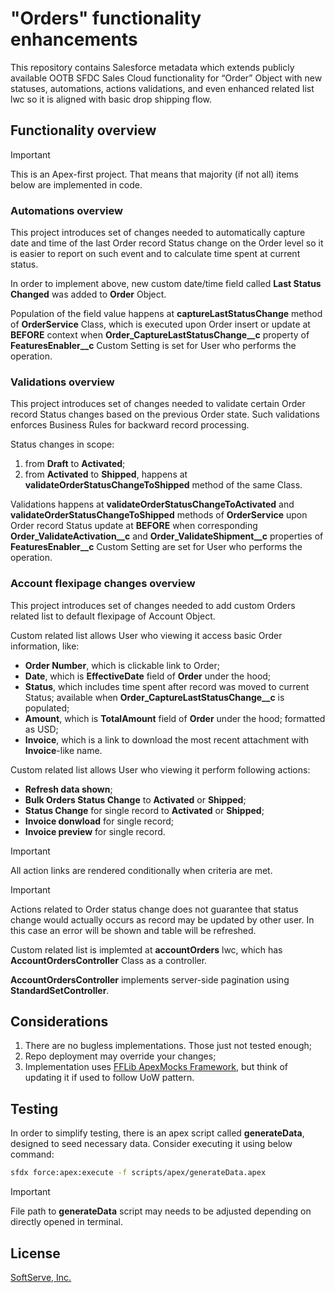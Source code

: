 # "Orders" functionality enhancements

This repository contains Salesforce metadata which extends publicly available OOTB SFDC Sales Cloud functionality for “Order” Object with new statuses, automations, actions validations, and even enhanced related list lwc so it is aligned with basic drop shipping flow.

## Functionality overview

> [!IMPORTANT]
> This is an Apex-first project. That means that majority (if not all) items below are implemented in code.

### Automations overview

This project introduces set of changes needed to automatically capture date and time of the last Order record Status change on the Order level so it is easier to report on such event and to calculate time spent at current status.

In order to implement above, new custom date/time field called **Last Status Changed** was added to **Order** Object. 

Population of the field value happens at **captureLastStatusChange** method of **OrderService** Class, which is executed upon Order insert or update at **BEFORE** context when **Order_CaptureLastStatusChange__c** property of **FeaturesEnabler__c** Custom Setting is set for User who performs the operation.

### Validations overview

This project introduces set of changes needed to validate certain Order record Status changes based on the previous Order state. Such validations enforces Business Rules for backward record processing.

Status changes in scope:
1. from **Draft** to **Activated**;
2. from **Activated** to **Shipped**, happens at **validateOrderStatusChangeToShipped** method of the same Class.

Validations happens at **validateOrderStatusChangeToActivated** and **validateOrderStatusChangeToShipped** methods of **OrderService** upon Order record Status update at **BEFORE** when corresponding **Order_ValidateActivation__c** and **Order_ValidateShipment__c** properties of **FeaturesEnabler__c** Custom Setting are set for User who performs the operation.

### Account flexipage changes overview

This project introduces set of changes needed to add custom Orders related list to default flexipage of Account Object.

Custom related list allows User who viewing it access basic Order information, like:
- **Order Number**, which is clickable link to Order;
- **Date**, which is **EffectiveDate** field of **Order** under the hood;
- **Status**, which includes time spent after record was moved to current Status; available when **Order_CaptureLastStatusChange__c** is populated;
- **Amount**, which is **TotalAmount** field of **Order** under the hood; formatted as USD;
- **Invoice**, which is a link to download the most recent attachment with **Invoice**-like name.

Custom related list allows User who viewing it perform following actions:
- **Refresh data shown**;
- **Bulk Orders Status Change** to **Activated** or **Shipped**;
- **Status Change** for single record to **Activated** or **Shipped**;
- **Invoice donwload** for single record;
- **Invoice preview** for single record.

> [!IMPORTANT]
> All action links are rendered conditionally when criteria are met.

> [!IMPORTANT]
> Actions related to Order status change does not guarantee that status change would actually occurs as record may be updated by other user. In this case an error will be shown and table will be refreshed.

Custom related list is implemted at **accountOrders** lwc, which has **AccountOrdersController** Class as a controller.

**AccountOrdersController** implements server-side pagination using **StandardSetController**.

## Considerations

1. There are no bugless implementations. Those just not tested enough;
2. Repo deployment may override your changes;
3. Implementation uses [FFLib ApexMocks Framework](https://github.com/apex-enterprise-patterns/fflib-apex-mocks), but think of updating it if used to follow UoW pattern.

## Testing

In order to simplify testing, there is an apex script called **generateData**, designed to seed necessary data. Consider executing it using below command:
```bash
sfdx force:apex:execute -f scripts/apex/generateData.apex
```
> [!IMPORTANT]
> File path to **generateData** script may needs to be adjusted depending on directly opened in terminal.

## License

[SoftServe, Inc.](https://www.softserveinc.com/uk-ua)